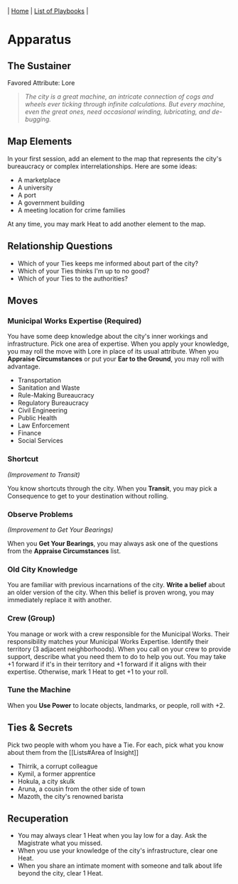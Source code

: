 | [Home](../index.md) | [List of Playbooks](Overview.md) |

# Apparatus
## The Sustainer
Favored Attribute: Lore

>*The city is a great machine, an intricate connection of cogs and wheels ever ticking through infinite calculations. But every machine, even the great ones, need occasional winding, lubricating, and de-bugging.*

## Map Elements
In your first session, add an element to the map that represents the city's bureaucracy or complex interrelationships. Here are some ideas:

- A marketplace
- A university
- A port
- A government building
- A meeting location for crime families

At any time, you may mark Heat to add another element to the map.

## Relationship Questions
- Which of your Ties keeps me informed about part of the city?
- Which of your Ties thinks I'm up to no good?
- Which of your Ties to the authorities?


## Moves

### Municipal Works Expertise (Required)
You have some deep knowledge about the city's inner workings and infrastructure. Pick one area of expertise. When you apply your knowledge, you may roll the move with Lore in place of its usual attribute. When you **Appraise Circumstances** or put your **Ear to the Ground**, you may roll with advantage.

- Transportation
- Sanitation and Waste
- Rule-Making Bureaucracy
- Regulatory Bureaucracy
- Civil Engineering
- Public Health
- Law Enforcement
- Finance
- Social Services


### Shortcut
*(Improvement to Transit)*

You know shortcuts through the city. When you **Transit**, you may pick a Consequence to get to your destination without rolling.

### Observe Problems
*(Improvement to Get Your Bearings)*

When you **Get Your Bearings**, you may always ask one of the questions from the **Appraise Circumstances** list.

### Old City Knowledge
You are familiar with previous incarnations of the city. **Write a belief** about an older version of the city. When this belief is proven wrong, you may immediately replace it with another.

### Crew (Group)
You manage or work with a crew responsible for the Municipal Works. Their responsibility matches your Municipal Works Expertise. Identify their territory (3 adjacent neighborhoods). When you call on your crew to provide support, describe what you need them to do to help you out. You may take +1 forward if it's in their territory and +1 forward if it aligns with their expertise. Otherwise, mark 1 Heat to get +1 to your roll.

### Tune the Machine
When you **Use Power** to locate objects, landmarks, or people, roll with +2.

## Ties & Secrets
Pick two people with whom you have a Tie. For each, pick what you know about them from the [[Lists#Area of Insight]]
- Thirrik, a corrupt colleague
- Kymil, a former apprentice
- Hokula, a city skulk
- Aruna, a cousin from the other side of town
- Mazoth, the city's renowned barista

## Recuperation
- You may always clear 1 Heat when you lay low for a day. Ask the Magistrate what you missed.
- When you use your knowledge of the city's infrastructure, clear one Heat.
- When you share an intimate moment with someone and talk about life beyond the city, clear 1 Heat.